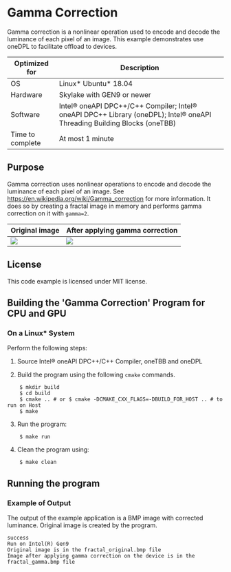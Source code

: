 # Gamma Correction
Gamma correction is a nonlinear operation used to encode and decode the luminance of each pixel of an image. This example demonstrates use oneDPL to facilitate offload to devices.

| Optimized for                   | Description                                                                                                                          |
|---------------------------------|--------------------------------------------------------------------------------------------------------------------------------------|
| OS                              | Linux* Ubuntu* 18.04                                                                                                                 |
| Hardware                        | Skylake with GEN9 or newer                                                                                                           |
| Software                        | Intel&reg; oneAPI DPC++/C++ Compiler; Intel&reg; oneAPI DPC++ Library (oneDPL); Intel&reg; oneAPI Threading Building Blocks (oneTBB) |
| Time to complete                | At most 1 minute                                                                                                                     |

## Purpose

Gamma correction uses nonlinear operations to encode and decode the luminance of each pixel of an image. See https://en.wikipedia.org/wiki/Gamma_correction for more information.
It does so by creating a fractal image in memory and performs gamma correction on it with `gamma=2`.

|Original image | After applying gamma correction |
|---|---|
|<img src="images/original.bmp">|<img src="images/gamma.bmp">|

## License

This code example is licensed under MIT license.

## Building the 'Gamma Correction' Program for CPU and GPU

### On a Linux* System
Perform the following steps:

1. Source Intel&reg; oneAPI DPC++/C++ Compiler, oneTBB and oneDPL

2. Build the program using the following `cmake` commands.
```
    $ mkdir build
    $ cd build
    $ cmake .. # or $ cmake -DCMAKE_CXX_FLAGS=-DBUILD_FOR_HOST .. # to run on Host
    $ make
```

3. Run the program:
```
    $ make run
```

4. Clean the program using:
```
    $ make clean
```

## Running the program
### Example of Output

The output of the example application is a BMP image with corrected luminance. Original image is created by the program.
```
success
Run on Intel(R) Gen9
Original image is in the fractal_original.bmp file
Image after applying gamma correction on the device is in the fractal_gamma.bmp file
```
